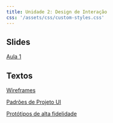 ```yaml
---
title: Unidade 2: Design de Interação
css: '/assets/css/custom-styles.css'
---
```



## Slides

[Aula 1](unidade2/2-padroesDeDesignUI.pdf)


## Textos

[Wireframes](https://tiagomassoni.github.io/ihc-texts/unidade2/wireframes.html)

[Padrões de Projeto UI](https://tiagomassoni.github.io/ihc-texts/unidade2/padroes.html)

[Protótipos de alta fidelidade](https://tiagomassoni.github.io/ihc-texts/unidade2/prototipos.html)


